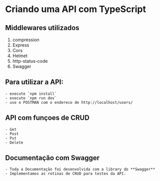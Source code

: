 # Criando uma API com TypeScript

  ## Middlewares utilizados 
  1. compression
  2. Express
  3. Cors 
  4. Helmet 
  5. http-status-code 
  6. Swagger

  ## Para utilizar a API:
    - execute `npm install`
    - execute `npm run dev`
    - use o POSTMAN com o endereco de http://localhost/users/
  
  ## API com funçoes de CRUD
    - Get
    - Post 
    - Put
    - Delete

  ## Documentação com Swagger
    - Toda a Documentação foi desenvolvida com a library do **Swagger**
    - Implementamos as rotinas de CRUD para testes da API.